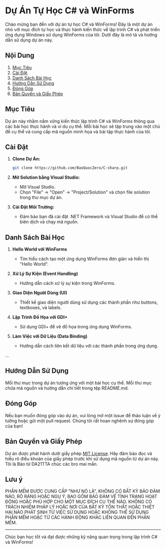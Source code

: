 # Dự Án Tự Học C# và WinForms

Chào mừng bạn đến với dự án tự học C# và WinForms! Đây là một dự án nhỏ với mục đích tự học và thực hành kiến thức về lập trình C# và phát triển ứng dụng Windows sử dụng WinForms của tôi. Dưới đây là mô tả và hướng dẫn sử dụng dự án này.

## Nội Dung

1. [Mục Tiêu](#mục-tiêu)
2. [Cài Đặt](#cài-đặt)
3. [Danh Sách Bài Học](#danh-sách-bài-học)
4. [Hướng Dẫn Sử Dụng](#hướng-dẫn-sử-dụng)
5. [Đóng Góp](#đóng-góp)
6. [Bản Quyền và Giấy Phép](#bản-quyền-và-giấy-phép)

## Mục Tiêu

Dự án này nhằm nắm vững kiến thức lập trình C# và WinForms thông qua các bài học thực hành và ví dụ cụ thể. Mỗi bài học sẽ tập trung vào một chủ đề cụ thể và cung cấp mã nguồn minh họa và bài tập thực hành của tôi.

## Cài Đặt

1. **Clone Dự Án:**
   ```bash
   git clone https://github.com/BaoQuocZero/C-sharp.git
   ```

2. **Mở Solution bằng Visual Studio:**
   - Mở Visual Studio.
   - Chọn "File" -> "Open" -> "Project/Solution" và chọn file solution trong thư mục dự án.

3. **Cài Đặt Môi Trường:**
   - Đảm bảo bạn đã cài đặt .NET Framework và Visual Studio để có thể biên dịch và chạy mã nguồn.

## Danh Sách Bài Học

1. **Hello World với WinForms**
   - Tìm hiểu cách tạo một ứng dụng WinForms đơn giản và hiển thị "Hello World".

2. **Xử Lý Sự Kiện (Event Handling)**
   - Hướng dẫn cách xử lý sự kiện trong WinForms.

3. **Giao Diện Người Dùng (UI)**
   - Thiết kế giao diện người dùng sử dụng các thành phần như buttons, textboxes, và labels.

4. **Lập Trình Đồ Họa với GDI+**
   - Sử dụng GDI+ để vẽ đồ họa trong ứng dụng WinForms.

5. **Làm Việc với Dữ Liệu (Data Binding)**
   - Hướng dẫn cách liên kết dữ liệu với các thành phần trong ứng dụng.

...

## Hướng Dẫn Sử Dụng

Mỗi thư mục trong dự án tương ứng với một bài học cụ thể. Mỗi thư mục chứa mã nguồn và hướng dẫn chi tiết trong tệp README.md.

## Đóng Góp

Nếu bạn muốn đóng góp vào dự án, vui lòng mở một issue để thảo luận về ý tưởng hoặc gửi một pull request. Chúng tôi rất hoan nghênh sự đóng góp của bạn!

## Bản Quyền và Giấy Phép

Dự án được phát hành dưới giấy phép [MIT License](LICENSE). Hãy đảm bảo đọc và hiểu rõ điều khoản của giấy phép trước khi sử dụng mã nguồn từ dự án này.
Tôi là Bảo từ DA21TTA chúc các bro mai mắn.

## Lưu ý

PHẦN MỀM ĐƯỢC CUNG CẤP "NHƯ NÓ LÀ", KHÔNG CÓ BẤT KỲ BẢO ĐẢM NÀO, RÕ RÀNG HOẶC NGỤ Ý,
BAO GỒM BẢO ĐẢM VỀ TÌNH TRẠNG HOẠT ĐỘNG HOẶC PHÙ HỢP CHO MỘT MỤC ĐÍCH CỤ THỂ NÀO.
KHÔNG CÓ TRÁCH NHIỆM PHÁP LÝ HOẶC NƠI CỦA BẤT KỲ TỔN THẤT HOẶC THIỆT HẠI NÀO PHÁT SINH
TỪ VIỆC SỬ DỤNG HOẶC KHÔNG THỂ SỬ DỤNG PHẦN MỀM HOẶC TỪ CÁC HÀNH ĐỘNG KHÁC LIÊN QUAN
ĐẾN PHẦN MỀM.

---

Chúc bạn học tốt và đạt được những kỹ năng quan trọng trong lập trình C# và WinForms!
